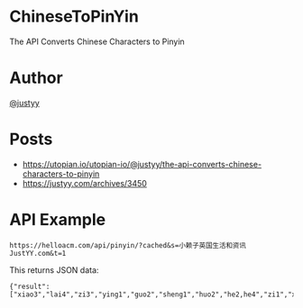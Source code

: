 # ChineseToPinYin
The API Converts Chinese Characters to Pinyin

# Author 
[@justyy](https://steemit.com/@justyy)

# Posts
- https://utopian.io/utopian-io/@justyy/the-api-converts-chinese-characters-to-pinyin
- https://justyy.com/archives/3450

# API Example
```
https://helloacm.com/api/pinyin/?cached&s=小赖子英国生活和资讯JustYY.com&t=1
```
This returns JSON data:
```
{"result":["xiao3","lai4","zi3","ying1","guo2","sheng1","huo2","he2,he4","zi1","xun4","J","u","s","t","Y","Y",".","c","o","m"]}
```
